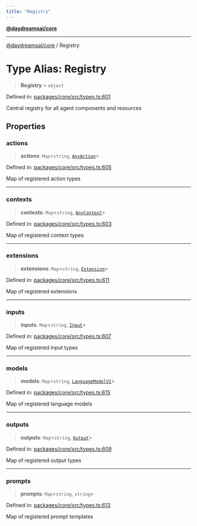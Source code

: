```yaml
---
title: "Registry"
---
```


[**@daydreamsai/core**](./api-reference.md)

***

[@daydreamsai/core](./api-reference.md) / Registry

# Type Alias: Registry

> **Registry** = `object`

Defined in: [packages/core/src/types.ts:601](https://github.com/dojoengine/daydreams/blob/877d54c3d7a1ffa2e1fe799ae3402216c969af05/packages/core/src/types.ts#L601)

Central registry for all agent components and resources

## Properties

### actions

> **actions**: `Map`\<`string`, [`AnyAction`](./AnyAction.md)\>

Defined in: [packages/core/src/types.ts:605](https://github.com/dojoengine/daydreams/blob/877d54c3d7a1ffa2e1fe799ae3402216c969af05/packages/core/src/types.ts#L605)

Map of registered action types

***

### contexts

> **contexts**: `Map`\<`string`, [`AnyContext`](./AnyContext.md)\>

Defined in: [packages/core/src/types.ts:603](https://github.com/dojoengine/daydreams/blob/877d54c3d7a1ffa2e1fe799ae3402216c969af05/packages/core/src/types.ts#L603)

Map of registered context types

***

### extensions

> **extensions**: `Map`\<`string`, [`Extension`](./Extension.md)\>

Defined in: [packages/core/src/types.ts:611](https://github.com/dojoengine/daydreams/blob/877d54c3d7a1ffa2e1fe799ae3402216c969af05/packages/core/src/types.ts#L611)

Map of registered extensions

***

### inputs

> **inputs**: `Map`\<`string`, [`Input`](./Input.md)\>

Defined in: [packages/core/src/types.ts:607](https://github.com/dojoengine/daydreams/blob/877d54c3d7a1ffa2e1fe799ae3402216c969af05/packages/core/src/types.ts#L607)

Map of registered input types

***

### models

> **models**: `Map`\<`string`, [`LanguageModelV1`](./LanguageModelV1.md)\>

Defined in: [packages/core/src/types.ts:615](https://github.com/dojoengine/daydreams/blob/877d54c3d7a1ffa2e1fe799ae3402216c969af05/packages/core/src/types.ts#L615)

Map of registered language models

***

### outputs

> **outputs**: `Map`\<`string`, [`Output`](./Output.md)\>

Defined in: [packages/core/src/types.ts:609](https://github.com/dojoengine/daydreams/blob/877d54c3d7a1ffa2e1fe799ae3402216c969af05/packages/core/src/types.ts#L609)

Map of registered output types

***

### prompts

> **prompts**: `Map`\<`string`, `string`\>

Defined in: [packages/core/src/types.ts:613](https://github.com/dojoengine/daydreams/blob/877d54c3d7a1ffa2e1fe799ae3402216c969af05/packages/core/src/types.ts#L613)

Map of registered prompt templates
